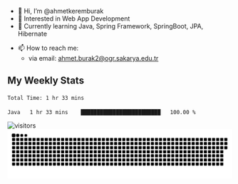 - 👋 Hi, I’m @ahmetkeremburak
- 👀 Interested in Web App Development
- 🌱 Currently learning Java, Spring Framework, SpringBoot, JPA, Hibernate
<!---
- :book: Currently reading "[Guin Saga](https://en.wikipedia.org/wiki/Guin_Saga)"
- :tv: Currently playing "[Euro Truck Simulator 2](https://en.wikipedia.org/wiki/Euro_Truck_Simulator_2)"
--->
- 📫 How to reach me:  
  - via email: ahmet.burak2@ogr.sakarya.edu.tr
<!---
- 💞️ I’m looking to collaborate on ...
--->

<!---
ahmetkeremburak/ahmetkeremburak is a ✨ special ✨ repository because its `README.md` (this file) appears on your GitHub profile.
You can click the Preview link to take a look at your changes.
--->
## My Weekly Stats
<!--START_SECTION:waka-->

```text
Total Time: 1 hr 33 mins

Java   1 hr 33 mins    █████████████████████████   100.00 %
```

<!--END_SECTION:waka-->
![visitors](https://visitor-badge.glitch.me/badge?page_id=ahmetkeremburak&left_color=red&right_color=green) <a href="https://github.com/ahmetkeremburak"><img src="contributions.svg"></a>

